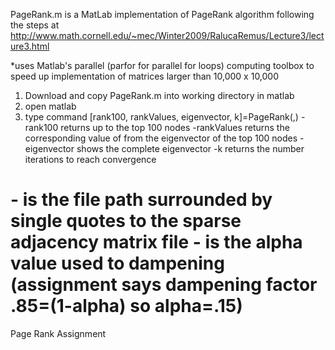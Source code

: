PageRank.m is a MatLab implementation of PageRank algorithm following the steps at
http://www.math.cornell.edu/~mec/Winter2009/RalucaRemus/Lecture3/lecture3.html

*uses Matlab's parallel (parfor for parallel for loops) computing toolbox to speed up implementation of matrices larger than 10,000 x 10,000

1. Download and copy PageRank.m into working directory in matlab
2. open matlab
3. type command [rank100, rankValues, eigenvector, k]=PageRank(<FilePath>,<alpha>)
  -rank100 returns up to the top 100 nodes
  -rankValues returns the corresponding value of from the eigenvector of the top 100 nodes
  -eigenvector shows the complete eigenvector
  -k returns the number iterations to reach convergence

  -<FilePath> is the file path surrounded by single quotes to the sparse adjacency matrix file
  -<alpha> is the alpha value used to dampening (assignment says dampening factor .85=(1-alpha) so alpha=.15)
========

Page Rank Assignment
